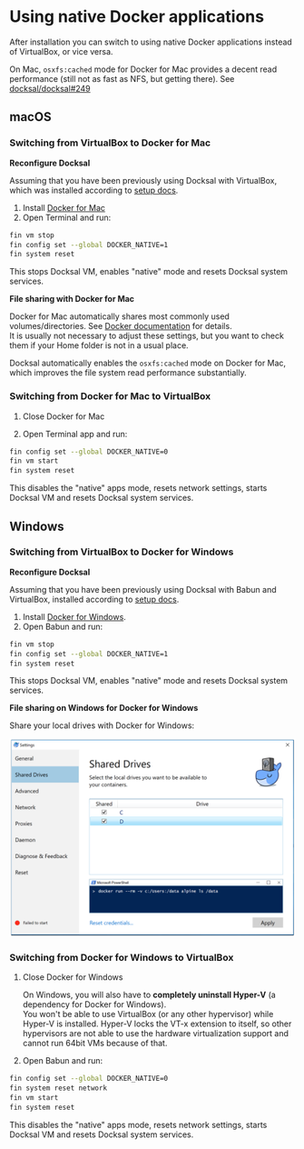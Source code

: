 # Using native Docker applications 

After installation you can switch to using native Docker applications instead of VirtualBox, or vice versa.

On Mac, `osxfs:cached` mode for Docker for Mac provides a decent read performance (still not as fast as NFS, but 
getting there). See [docksal/docksal#249](https://github.com/docksal/docksal/issues/249)

## macOS

### Switching from VirtualBox to Docker for Mac

**Reconfigure Docksal**

Assuming that you have been previously using Docksal with VirtualBox, which was installed according to [setup docs](setup.md).

1. Install [Docker for Mac](https://docs.docker.com/docker-for-mac)
1. Open Terminal and run:

```bash
fin vm stop
fin config set --global DOCKER_NATIVE=1
fin system reset
```

This stops Docksal VM, enables "native" mode and resets Docksal system services.

**File sharing with Docker for Mac**

Docker for Mac automatically shares most commonly used volumes/directories. 
See [Docker documentation](https://docs.docker.com/docker-for-mac/#file-sharing) for details.  
It is usually not necessary to adjust these settings, but you want to check them if your Home folder
is not in a usual place.

Docksal automatically enables the `osxfs:cached` mode on Docker for Mac, which improves the file system read performance 
substantially.

### Switching from Docker for Mac to VirtualBox 

1. Close Docker for Mac

2. Open Terminal app and run: 

```bash
fin config set --global DOCKER_NATIVE=0
fin vm start
fin system reset
```

This disables the "native" apps mode, resets network settings, starts Docksal VM and resets Docksal system services.

## Windows

### Switching from VirtualBox to Docker for Windows

**Reconfigure Docksal**

Assuming that you have been previously using Docksal with Babun and VirtualBox, installed according to [setup docs](setup.md).

1. Install [Docker for Windows](https://docs.docker.com/docker-for-windows).
1. Open Babun and run:

```bash
fin vm stop
fin config set --global DOCKER_NATIVE=1
fin system reset
```

This stops Docksal VM, enables "native" mode and resets Docksal system services.

**File sharing on Windows for Docker for Windows**

Share your local drives with Docker for Windows:

![Sharing Windows drives with Docker](../_img/docker-for-win-share-drives.png)

### Switching from Docker for Windows to VirtualBox 

1. Close Docker for Windows

    On Windows, you will also have to **completely uninstall Hyper-V** (a dependency for Docker for Windows).  
    You won't be able to use VirtualBox (or any other hypervisor) while Hyper-V is installed. 
    Hyper-V locks the VT-x extension to itself, so other hypervisors are not able to use the hardware virtualization 
    support and cannot run 64bit VMs because of that.

2. Open Babun and run: 

```bash
fin config set --global DOCKER_NATIVE=0
fin system reset network
fin vm start
fin system reset
```

This disables the "native" apps mode, resets network settings, starts Docksal VM and resets Docksal system services.
